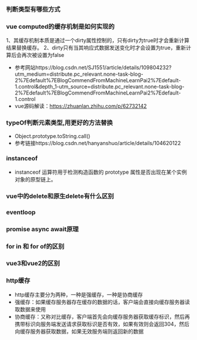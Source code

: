 ### 判断类型有哪些方式
### vue computed的缓存机制是如何实现的
1、其缓存机制本质是通过一个dirty属性控制的，只有dirty为true时才会重新计算结果替换缓存。
2、dirty只有当其响应式数据发送变化时才会设置为true，重新计算后会再次被设置为false
- 参考网站https://blog.csdn.net/SJ1551/article/details/109804232?utm_medium=distribute.pc_relevant.none-task-blog-2%7Edefault%7EBlogCommendFromMachineLearnPai2%7Edefault-1.control&depth_1-utm_source=distribute.pc_relevant.none-task-blog-2%7Edefault%7EBlogCommendFromMachineLearnPai2%7Edefault-1.control
- vue源码解读：https://zhuanlan.zhihu.com/p/62732142
### typeOf判断元素类型,用更好的方法替换
- Object.prototype.toString.call()
- 参考链接https://blog.csdn.net/hanyanshuo/article/details/104620122
### instanceof 
- instanceof 运算符用于检测构造函数的 prototype 属性是否出现在某个实例对象的原型链上。
### vue中的delete和原生delete有什么区别
### eventloop
### promise async await原理
### for in 和 for of的区别
### vue3和vue2的区别
### http缓存
- http缓存主要分为两种，一种是强缓存，一种是协商缓存
- 强缓存：如果缓存服务器存在缓存的数据的话，客户端会直接向缓存服务器读取数据来使用
- 协商缓存：又称对比缓存，客户端首先会向缓存服务器获取缓存标识，然后再携带标识向服务端发送请求获取标识是否有效，如果有效则会返回304，然后向缓存服务器获取数据，如果无效服务端则返回新的数据